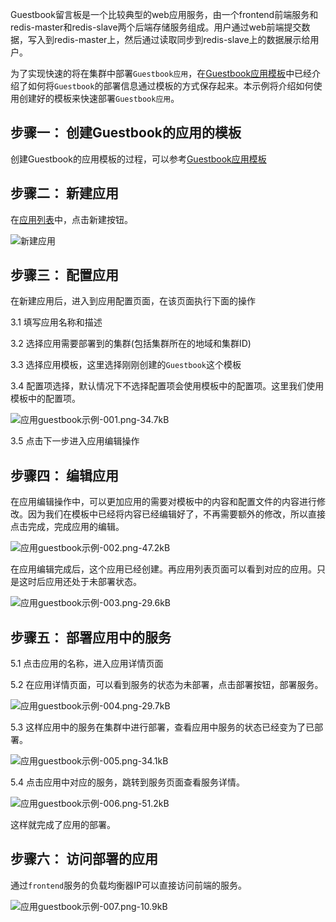 ﻿Guestbook留言板是一个比较典型的web应用服务，由一个frontend前端服务和redis-master和redis-slave两个后端存储服务组成。用户通过web前端提交数据，写入到redis-master上，然后通过读取同步到redis-slave上的数据展示给用户。

为了实现快速的将在集群中部署`Guestbook应用`，在[Guestbook应用模板][1]中已经介绍了如何将`Guestbook`的部署信息通过模板的方式保存起来。本示例将介绍如何使用创建好的模板来快速部署`Guestbook应用`。

## 步骤一： 创建Guestbook的应用的模板

创建Guestbook的应用模板的过程，可以参考[Guestbook应用模板][1]

## 步骤二： 新建应用

在[应用列表][2]中，点击新建按钮。

![新建应用][11]

## 步骤三： 配置应用

在新建应用后，进入到应用配置页面，在该页面执行下面的操作

3.1 填写应用名称和描述

3.2 选择应用需要部署到的集群(包括集群所在的地域和集群ID)

3.3 选择应用模板，这里选择刚刚创建的`Guestbook`这个模板

3.4 配置项选择，默认情况下不选择配置项会使用模板中的配置项。这里我们使用模板中的配置项。

![应用guestbook示例-001.png-34.7kB][3]

3.5 点击下一步进入应用编辑操作

## 步骤四： 编辑应用

在应用编辑操作中，可以更加应用的需要对模板中的内容和配置文件的内容进行修改。因为我们在模板中已经将内容已经编辑好了，不再需要额外的修改，所以直接点击完成，完成应用的编辑。

![应用guestbook示例-002.png-47.2kB][5]

在应用编辑完成后，这个应用已经创建。再应用列表页面可以看到对应的应用。只是这时后应用还处于未部署状态。

![应用guestbook示例-003.png-29.6kB][4]

## 步骤五： 部署应用中的服务

5.1 点击应用的名称，进入应用详情页面

5.2 在应用详情页面，可以看到服务的状态为未部署，点击部署按钮，部署服务。

![应用guestbook示例-004.png-29.7kB][8]

5.3 这样应用中的服务在集群中进行部署，查看应用中服务的状态已经变为了已部署。

![应用guestbook示例-005.png-34.1kB][7]

5.4 点击应用中对应的服务，跳转到服务页面查看服务详情。

![应用guestbook示例-006.png-51.2kB][9]

这样就完成了应用的部署。

## 步骤六： 访问部署的应用

通过`frontend`服务的负载均衡器IP可以直接访问前端的服务。

![应用guestbook示例-007.png-10.9kB][10]

  [1]: https://cloud.tencent.com/document/product/457/11951
  [2]: https://console.cloud.tencent.com/ccs/application
  [3]: https://mc.qcloudimg.com/static/img/5929bfea74ad6e099c58c7b28cd690cd/image.png
  [4]: https://mc.qcloudimg.com/static/img/713bb12340507dc134ef46d2802e9efe/image.png
  [5]: https://mc.qcloudimg.com/static/img/36b6b557c0f66c8879e6ecf61688948f/image.png
  [6]: https://mc.qcloudimg.com/static/img/059891cc1b9177964366b4dcf97c2bcc/image.png
  [7]: https://mc.qcloudimg.com/static/img/91d91500a7a8b03c5317f6eb865f3730/image.png
  [8]: https://mc.qcloudimg.com/static/img/5040ad346837ccc0cc64b97c9ab4832d/image.png
  [9]: https://mc.qcloudimg.com/static/img/c874efeaa8f5080c69d007c36c6fda6f/image.png
  [10]: https://mc.qcloudimg.com/static/img/059891cc1b9177964366b4dcf97c2bcc/image.png
  [11]: https://mc.qcloudimg.com/static/img/836f6f0182d302059a4f49cf4b14c626/image.png
  
  
  







